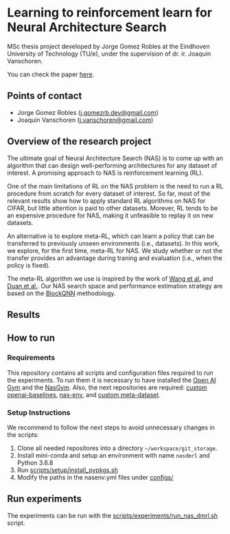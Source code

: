 # Learning to reinforcement learn for Neural Architecture Search

MSc thesis project developed by Jorge Gomez Robles
at the Eindhoven University of Technology (TU/e), under the supervision of dr. ir. Joaquin Vanschoren.

You can check the paper [here](files/L2RL-NAS.pdf).


## Points of contact

 - Jorge Gomez Robles (j.gomezrb.dev@gmail.com)
 - Joaquin Vanschoren (j.vanschoren@gmail.com)

## Overview of the research project

The ultimate goal of Neural Architecture Search (NAS) is to come up with an algorithm that can design well-performing architectures for any dataset of interest. A promising approach to NAS is reinforcement learning (RL). 

One of the main limitations of RL on the NAS problem is the need to run a RL procedure from scratch for every dataset of interest. So far, most of the relevant results show how to apply standard RL algorithms on NAS for CIFAR, but little attention is paid to other datasets. Morever, RL tends to be an expensive procedure for NAS, making it unfeasible to replay it on new datasets.

An alternative is to explore meta-RL, which can learn a policy that can be transferred to previously unseen environments (i.e., datasets). In this work, we explore, for the first time, meta-RL for NAS. We study whether or not the transfer provides an advantage during traning and evaluation (i.e., when the policy is fixed).

The meta-RL algorithm we use is inspired by the work of [Wang et al.](https://arxiv.org/abs/1611.05763) and [Duan et al.](https://arxiv.org/abs/1611.02779). Our NAS search space and performance estimation strategy are based on the [BlockQNN](https://arxiv.org/abs/1808.05584) methodology.

## Results

## How to run

### Requirements
This repository contains all scripts and configuration files required to run the experiments. To run 
them it is necessary to have installed the [Open AI Gym](https://gym.openai.com) and the 
[NasGym](https://github.com/gomerudo/nas-env). Also, the next repositories are required: [custom openai-baselines](https://github.com/gomerudo/openai-baselines/tree/experiments/baselines/meta_a2c), [nas-env](https://github.com/gomerudo/nas-env), and [custom meta-dataset](https://github.com/gomerudo/meta-dataset).

### Setup Instructions

We recommend to follow the next steps to avoid unnecessary changes in the scripts:

1. Clone all needed repositores into a directory `~/workspace/git_storage`.
2. Install mini-conda and setup an environment with name `nasdmrl` and Python 3.6.8
3. Run [scripts/setup/install_pypkgs.sh]()
4. Modify the paths in the nasenv.yml files under [configs/]()

## Run experiments

The experiments can be run with the [scripts/experiments/run_nas_dmrl.sh]() script.
